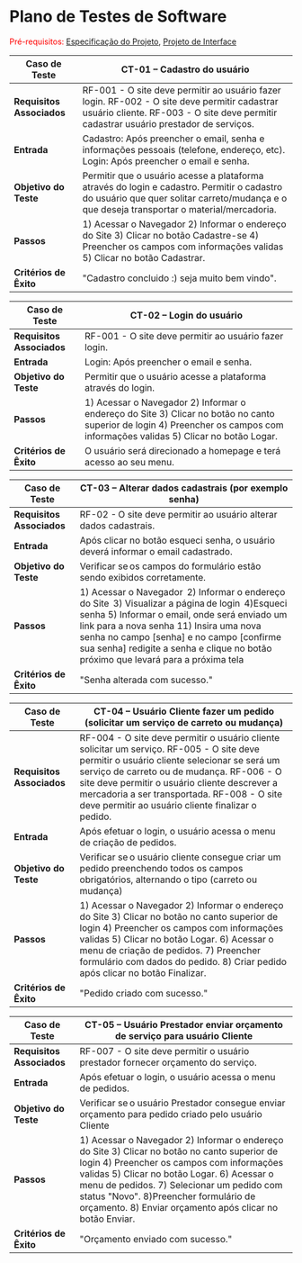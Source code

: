 # Plano de Testes de Software

<span style="color:red">Pré-requisitos: <a href="2-Especificação do Projeto.md"> Especificação do Projeto</a></span>, <a href="3-Projeto de Interface.md"> Projeto de Interface</a>

|Caso de Teste |CT-01 – Cadastro do usuário |
|--------------------|----------------------------------------------------------------------|
|**Requisitos Associados** | RF-001 - O site deve permitir ao usuário fazer login. RF-002 - O site deve permitir cadastrar usuário cliente. RF-003 - O site deve permitir cadastrar usuário prestador de serviços. |
|**Entrada** | Cadastro: Após preencher o email, senha e informações pessoais (telefone, endereço, etc). Login: Após preencher o email e senha. |
|**Objetivo do Teste** | Permitir que o usuário acesse a plataforma através do login e cadastro. Permitir o cadastro do usuário que quer solitar carreto/mudança e o que deseja transportar o material/mercadoria.  |
|**Passos** | 1) Acessar o Navegador  2) Informar o endereço do Site  3) Clicar no botão Cadastre-se  4) Preencher os campos com informações validas 5) Clicar no botão Cadastrar. |
|**Critérios de Êxito** | "Cadastro concluido :) seja muito bem vindo". |

|Caso de Teste |CT-02 – Login do usuário |
|--------------------|----------------------------------------------------------------------|
|**Requisitos Associados** | RF-001 - O site deve permitir ao usuário fazer login. |
|**Entrada** | Login: Após preencher o email e senha. |
|**Objetivo do Teste** | Permitir que o usuário acesse a plataforma através do login. |
|**Passos** | 1) Acessar o Navegador  2) Informar o endereço do Site  3) Clicar no botão no canto superior de login  4) Preencher os campos com informações validas 5) Clicar no botão Logar. |
|**Critérios de Êxito** | O usuário será direcionado a homepage e terá acesso ao seu menu. |

|Caso de Teste |CT-03 – Alterar dados cadastrais (por exemplo senha)  |
|--------------------|----------------------------------------------------------------------|
|**Requisitos Associados** |RF-02 - O site deve permitir ao usuário alterar dados cadastrais. |
|**Entrada** | Após clicar no botão esqueci senha, o usuário deverá informar o email cadastrado. |
|**Objetivo do Teste** | Verificar se os campos do formulário estão sendo exibidos corretamente.  |
|**Passos** |1) Acessar o Navegador  2) Informar o endereço do Site  3) Visualizar a página de login  4)Esqueci senha 5) Informar o email, onde será enviado um link para a nova senha 11) Insira uma nova senha no campo [senha] e no campo [confirme sua senha] redigite a senha e clique no botão próximo que levará para a próxima tela |
|**Critérios de Êxito** | "Senha alterada com sucesso." |

|Caso de Teste |CT-04 – Usuário Cliente fazer um pedido (solicitar um serviço de carreto ou mudança)  |
|--------------------|----------------------------------------------------------------------|
|**Requisitos Associados** | RF-004 - O site deve permitir o usuário cliente solicitar um serviço. RF-005 - O site deve permitir o usuário cliente selecionar se será um serviço de carreto ou de mudança. RF-006 - O site deve permitir o usuário cliente descrever a mercadoria a ser transportada. RF-008 - O site deve permitir ao usuário cliente finalizar o pedido.  |
|**Entrada** | Após efetuar o login, o usuário acessa o menu de criação de pedidos. |
|**Objetivo do Teste** | Verificar se o usuário cliente consegue criar um pedido preenchendo todos os campos obrigatórios, alternando o tipo (carreto ou mudança)  |
|**Passos** | 1) Acessar o Navegador  2) Informar o endereço do Site  3) Clicar no botão no canto superior de login  4) Preencher os campos com informações validas 5) Clicar no botão Logar. 6) Acessar o menu de criação de pedidos. 7) Preencher formulário com dados do pedido. 8) Criar pedido após clicar no botão Finalizar.|
|**Critérios de Êxito** | "Pedido criado com sucesso." |

|Caso de Teste |CT-05 – Usuário Prestador enviar orçamento de serviço para usuário Cliente  |
|--------------------|----------------------------------------------------------------------|
|**Requisitos Associados** | RF-007 - O site deve permitir o usuário prestador fornecer orçamento do serviço. |
|**Entrada** | Após efetuar o login, o usuário acessa o menu de pedidos. |
|**Objetivo do Teste** | Verificar se o usuário Prestador consegue enviar orçamento para pedido criado pelo usuário Cliente  |
|**Passos** | 1) Acessar o Navegador  2) Informar o endereço do Site  3) Clicar no botão no canto superior de login  4) Preencher os campos com informações validas 5) Clicar no botão Logar. 6) Acessar o menu de pedidos. 7) Selecionar um pedido com status "Novo". 8)Preencher formulário de orçamento. 8) Enviar orçamento após clicar no botão Enviar.|
|**Critérios de Êxito** | "Orçamento enviado com sucesso." |
